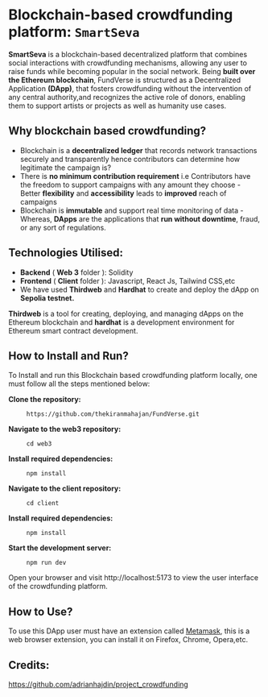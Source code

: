 # Blockchain-based crowdfunding platform: `SmartSeva`

**SmartSeva** is a blockchain-based decentralized platform that combines social interactions with crowdfunding mechanisms, allowing any user to raise funds while becoming popular in the social network. Being **built over the Ethereum blockchain**, FundVerse is structured as a Decentralized Application **(DApp)**, that fosters crowdfunding without the intervention of any central authority,and recognizes the active role of donors, enabling them to support artists or projects as well as humanity use cases.


## Why blockchain based crowdfunding?

- Blockchain is a **decentralized ledger** that records network transactions securely and transparently hence contributors can determine how legitimate the campaign is?
- There is **no minimum contribution requirement** i.e Contributors have the freedom to support campaigns with any amount they choose
-‌ Better **flexibility** and **accessibility** leads to **improved** reach of campaigns
- Blockchain is **immutable** and support real time monitoring of data
-‌ Whereas, **DApps** are the applications that **run without downtime**, fraud, or any sort of regulations.


## Technologies Utilised:

- **Backend** ( **Web 3** folder ): Solidity
- **Frontend** ( **Client** folder ): Javascript, React Js, Tailwind CSS,etc
- We have used **Thirdweb** and **Hardhat** to create and deploy the dApp on **Sepolia testnet.**

**Thirdweb** is a tool for creating, deploying, and managing dApps on the Ethereum blockchain and **hardhat** is a development environment for Ethereum smart contract development.

## How to Install and Run?

To Install and run this Blockchain based crowdfunding platform locally, one must follow all the steps mentioned below:

**Clone the repository:**

         https://github.com/thekiranmahajan/FundVerse.git

**Navigate to the web3 repository:**

         cd web3

**Install required dependencies:**

         npm install

**Navigate to the client repository:**

         cd client

**Install required dependencies:**

         npm install

**Start the development server:**

         npm run dev

Open your browser and visit http://localhost:5173 to view the user interface of the crowdfunding platform.

## How to Use?

To use this DApp user must have an extension called [Metamask](https://metamask.io/download/), this is a web browser extension, you can install it on Firefox, Chrome, Opera,etc.


## Credits:

https://github.com/adrianhajdin/project_crowdfunding
